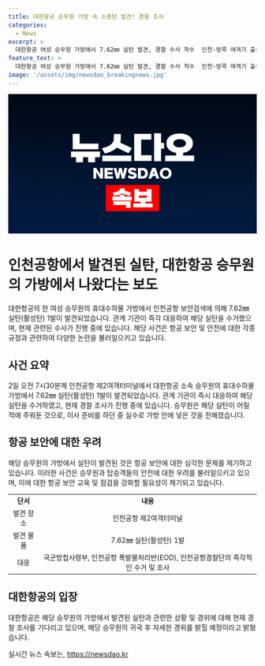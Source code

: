 ```yaml
---
title: 대한항공 승무원 가방 속 소총탄 발견! 경찰 조사
categories:
  - News
excerpt: >
  대한항공 여성 승무원 가방에서 7.62㎜ 실탄 발견, 경찰 수사 착수  인천-방콕 여객기 출국 전, 대한항공 소속 승무원의 휴대수하물 가방에서 7.62㎜ 실탄 1발이 발견됐다. 해당 실탄은 보안검색과정에서 발견되었고, 관계기관인 국군방첩사령부, 인천공항 폭발물처리반, 경찰이 즉시 대응했다. 승무원은 어릴적 주웠던 것을 가방에 넣고 이사 정리 중이었다고 설명했으며, 경찰은 해당 사건을 조사 중이다. 대한항공은 직원의 귀국 후 자세한 경위를 밝힐 예정이라 밝혔다. 기내 항공안전에 대한 우려와 함께, 승무원의 고의성 여부에 대한 관심이 쏠리고 있다.
feature_text: >
  대한항공 여성 승무원 가방에서 7.62㎜ 실탄 발견, 경찰 수사 착수  인천-방콕 여객기 출국 전, 대한항공 소속 승무원의 휴대수하물 가방에서 7.62㎜ 실탄 1발이 발견됐다. 해당 실탄은 보안검색과정에서 발견되었고, 관계기관인 국군방첩사령부, 인천공항 폭발물처리반, 경찰이 즉시 대응했다. 승무원은 어릴적 주웠던 것을 가방에 넣고 이사 정리 중이었다고 설명했으며, 경찰은 해당 사건을 조사 중이다. 대한항공은 직원의 귀국 후 자세한 경위를 밝힐 예정이라 밝혔다. 기내 항공안전에 대한 우려와 함께, 승무원의 고의성 여부에 대한 관심이 쏠리고 있다.
image: '/assets/img/newsdao_breakingnews.jpg'
---
```


<p><img src="/assets/img/newsdao_breakingnews.jpg" alt="cryptoinkorea 속보" /></p>

<h1>인천공항에서 발견된 실탄, 대한항공 승무원의 가방에서 나왔다는 보도</h1>

<p data-ke-size="size16">대한항공의 한 여성 승무원의 휴대수하물 가방에서 인천공항 보안검색에 의해 7.62㎜ 실탄(활성탄) 1발이 발견되었습니다. 관계 기관이 즉각 대응하여 해당 실탄을 수거했으며, 현재 관련된 수사가 진행 중에 있습니다. 해당 사건은 항공 보안 및 안전에 대한 각종 규정과 관련하여 다양한 논란을 불러일으키고 있습니다.</p>

<h2 data-ke-size="size26">사건 요약</h2>

<p data-ke-size="size16">2일 오전 7시30분께 인천공항 제2여객터미널에서 대한항공 소속 승무원의 휴대수하물 가방에서 7.62㎜ 실탄(활성탄) 1발이 발견되었습니다. 관계 기관이 즉시 대응하여 해당 실탄을 수거하였고, 현재 경찰 조사가 진행 중에 있습니다. 승무원은 해당 실탄이 어릴 적에 주워둔 것으로, 이사 준비를 하던 중 실수로 가방 안에 넣은 것을 전해졌습니다.</p>

<h2 data-ke-size="size26">항공 보안에 대한 우려</h2>

<p data-ke-size="size16">해당 승무원의 가방에서 실탄이 발견된 것은 항공 보안에 대한 심각한 문제를 제기하고 있습니다. 이러한 사건은 승무원과 탑승객들의 안전에 대한 우려를 불러일으키고 있으며, 이에 대한 항공 보안 교육 및 점검을 강화할 필요성이 제기되고 있습니다.</p>

<table>
  <tr>
    <td style="text-align: center; height: 17px;"><b>단서</b></td>
    <td style="text-align: center; height: 17px;"><b>내용</b></td>
  </tr>
  <tr>
    <td style="text-align: center; height: 17px;">발견 장소</td>
    <td style="text-align: center; height: 17px;">인천공항 제2여객터미널</td>
  </tr>
  <tr>
    <td style="text-align: center; height: 17px;">발견 물품</td>
    <td style="text-align: center; height: 17px;">7.62㎜ 실탄(활성탄) 1발</td>
  </tr>
  <tr>
    <td style="text-align: center; height: 17px;">대응</td>
    <td style="text-align: center; height: 17px;">국군방첩사령부, 인천공항 폭발물처리반(EOD), 인천공항경찰단의 즉각적인 수거 및 조사</td>
  </tr>
</table>

<h2 data-ke-size="size26">대한항공의 입장</h2>

<p data-ke-size="size16">대한항공은 해당 승무원의 가방에서 발견된 실탄과 관련한 상황 및 경위에 대해 현재 경찰 조사를 기다리고 있으며, 해당 승무원의 귀국 후 자세한 경위를 밝힐 예정이라고 밝혔습니다.</p>
실시간 뉴스 속보는, <a href="https://newsdao.kr" rel="dofollow">https://newsdao.kr</a>


